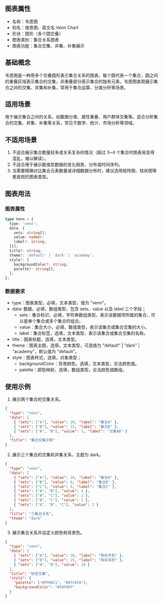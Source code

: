 ## 图表属性

- 名称：韦恩图
- 别名：维恩图、英文名 Venn Chart
- 形状：圆形（多个圆交叠）
- 图表类别：集合关系图表
- 图表功能：集合交集、并集、补集展示

## 基础概念

韦恩图是一种用多个交叠圆形表示集合关系的图表。每个圆代表一个集合，圆之间的重叠区域表示集合的交集，非重叠部分表示集合的独有元素。韦恩图直观展示集合之间的交集、并集和补集，常用于集合运算、分类分析等场景。

## 适用场景

用于展示集合之间的关系，如数据分类、属性重叠、用户群体交集等。适合分析集合的交集、并集、补集等关系，常见于数学、统计、市场分析等领域。

## 不适用场景

1. 不适合展示集合数量较多或关系复杂的情况（超过 3~4 个集合时图表易变得混乱，难以解读）。
2. 不适合用于展示数值型数据的变化趋势、分布或时间序列。
3. 当需要精确对比集合元素数量或详细数据分布时，建议选用矩阵图、柱状图等更直观的图表类型。

## 图表用法

### 图表属性

```typescript
type Venn = {
  type: 'venn';
  data: {
    sets: string[];
    value: number;
    label?: string;
  }[];
  title?: string;
  theme?: 'default' | 'dark' | 'academy';
  style?: {
    backgroundColor?: string;
    palette?: string[];
  };
};
```

### 数据要求

- type：图表类型，必填，文本类型，值为 "venn"。
- data: 数据，必填，数组类型，包含 sets、value 以及 label 三个字段；
  - sets：集合标识，必填，字符串数组类型，表示该数据项所属的集合，可以是单个集合或多个集合的组合。
  - value：集合大小，必填，数值类型，表示该集合或集合交集的大小。
  - label：集合标签，选填，文本类型，表示该集合或集合交集的名称。
- title：图表标题，选填，文本类型。
- theme：图表主题，选填，文本类型，可选值为 "default" | "dark" | "academy"，默认值为 "default"。
- style：图表样式，选填，对象类型；
  - backgroundColor：背景颜色，选填，文本类型，合法颜色值。
  - palette：颜色映射，选填，数组类型，合法颜色值数组。

## 使用示例

1. 展示两个集合的交集关系。

```json
{
  "type": "venn",
  "data": [
    { "sets": ["A"], "value": 20, "label": "集合A" },
    { "sets": ["B"], "value": 15, "label": "集合B" },
    { "sets": ["A", "B"], "value": 5, "label": "交集AB" }
  ],
  "title": "集合交集示例"
}
```

2. 展示三个集合的交集和并集关系，主题为 dark。

```json
{
  "type": "venn",
  "data": [
    { "sets": ["A"], "value": 10, "label": "集合A" },
    { "sets": ["B"], "value": 8, "label": "集合B" },
    { "sets": ["C"], "value": 6, "label": "集合C" },
    { "sets": ["A", "B"], "value": 4 },
    { "sets": ["A", "C"], "value": 2 },
    { "sets": ["B", "C"], "value": 1 },
    { "sets": ["A", "B", "C"], "value": 1 }
  ],
  "title": "三集合关系",
  "theme": "dark"
}
```

3. 展示集合关系并自定义颜色和背景色。

```json
{
  "type": "venn",
  "data": [
    { "sets": ["A"], "value": 30, "label": "购买手机" },
    { "sets": ["B"], "value": 25, "label": "购买耳机" },
    { "sets": ["A", "B"], "value": 10 }
  ],
  "title": "标签交集",
  "style": {
    "palette": ["#FFB6C1", "#87CEFA"],
    "backgroundColor": "#F8F8FF"
  }
}
```
